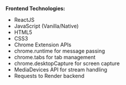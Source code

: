 **Frontend Technologies:**
- ReactJS
- JavaScript (Vanilla/Native)
- HTML5
- CSS3
- Chrome Extension APIs
- chrome.runtime for message passing
- chrome.tabs for tab management
- chrome.desktopCapture for screen capture
- MediaDevices API for stream handling
- Requests to Render backend
